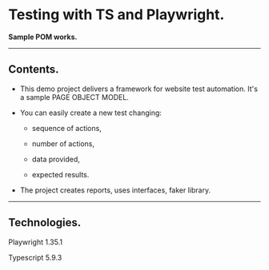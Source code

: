 # Testing with TS and Playwright.
**Sample POM works.**

---

## Contents.

- This demo project delivers a framework for website test automation. It's a sample PAGE OBJECT MODEL. 

- You can easily create a new test changing:

  - sequence of actions,

  - number of actions,

  - data provided,

  - expected results.

- The project creates reports, uses interfaces, faker library.


---

## Technologies.
Playwright 1.35.1

Typescript 5.9.3
